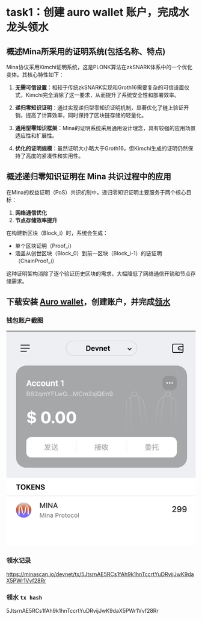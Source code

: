 # task1：创建 auro wallet 账户，完成水龙头领水

## 概述Mina所采用的证明系统(包括名称、特点)

Mina协议采用Kimchi证明系统，这是PLONK算法在zkSNARK体系中的一个优化变体。其核心特性如下：

1. **无需可信设置**：相较于传统zkSNARK实现和Groth16需要复杂的可信设置仪式，Kimchi完全消除了这一要求，从而提升了系统安全性和部署效率。

2. **递归零知识证明**：通过实现递归型零知识证明机制，显著优化了链上验证开销，提高了计算效率，同时保持了区块链存储的轻量化。

3. **通用型零知识框架**：Mina的证明系统采用通用设计理念，具有较强的应用场景适应性和扩展性。

4. **优化的证明规模**：虽然证明大小略大于Groth16，但Kimchi生成的证明仍然保持了高度的紧凑性和实用性。

## 概述递归零知识证明在 Mina 共识过程中的应用

在Mina的权益证明（PoS）共识机制中，递归零知识证明主要服务于两个核心目标：

1. **网络通信优化**
2. **节点存储效率提升**

在构建新区块（Block_i）时，系统会生成：
- 单个区块证明（Proof_i）
- 涵盖从创世区块（Block_0）到前一区块（Block_i-1）的链证明（ChainProof_i）

这种证明架构消除了逐个验证历史区块的需求，大幅降低了网络通信开销和节点存储需求。

## 下载安装 [Auro wallet](https://www.aurowallet.com/download/)，创建账户，并完成[领水](https://faucet.minaprotocol.com/)

### 钱包账户截图

![截图](wallet.png)

### 领水记录
https://minascan.io/devnet/tx/5JtsrnAE5RCs1fAh9k1hnTccrtYuDRvijJwK9daX5PWr1Vvf28Rr

### 领水 `tx hash` 
5JtsrnAE5RCs1fAh9k1hnTccrtYuDRvijJwK9daX5PWr1Vvf28Rr
